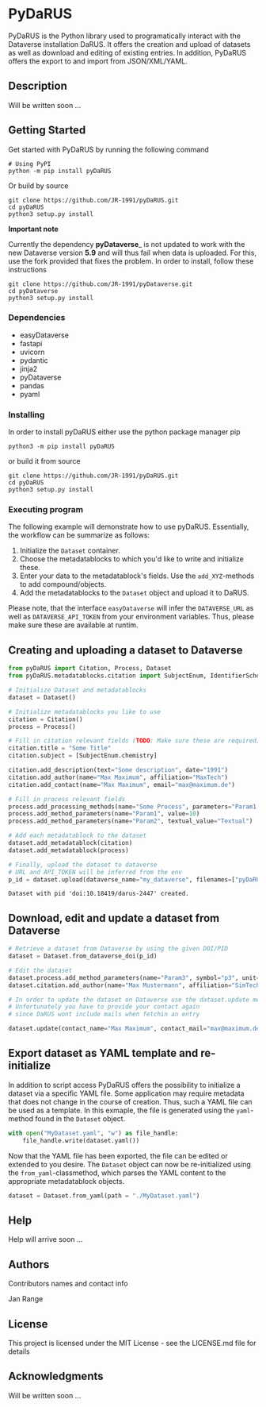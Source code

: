 # PyDaRUS

PyDaRUS is the Python library used to programatically interact with the Dataverse installation DaRUS. It offers the creation and upload of datasets as well as download and editing of existing entries. In addition, PyDaRUS offers the export to and import from JSON/XML/YAML. 

## Description

Will be written soon ...

## Getting Started

Get started with PyDaRUS by running the following command 

```
# Using PyPI
python -m pip install pyDaRUS
```

Or build by source
```
git clone https://github.com/JR-1991/pyDaRUS.git
cd pyDaRUS
python3 setup.py install
```

__Important note__

Currently the dependency __pyDataverse___ is not updated to work with the new Dataverse version **5.9** and will thus fail when data is uploaded. For this, use the fork provided that fixes the problem. In order to install, follow these instructions

```
git clone https://github.com/JR-1991/pyDataverse.git
cd pyDataverse
python3 setup.py install
```

### Dependencies

* easyDataverse
* fastapi
* uvicorn
* pydantic
* jinja2
* pyDataverse
* pandas
* pyaml

### Installing

In order to install pyDaRUS either use the python package manager pip

```python3 -m pip install pyDaRUS```

or build it from source 

```
git clone https://github.com/JR-1991/pyDaRUS.git
cd pyDaRUS
python3 setup.py install
```

### Executing program

The following example will demonstrate how to use pyDaRUS. Essentially, the workflow can be summarize as follows:

1. Initialize the ```Dataset``` container.
2. Choose the metadatablocks to which you'd like to write and initialize these.
3. Enter your data to the metadatablock's fields. Use the ```add_XYZ```-methods to add compound/objects.
4. Add the metadatablocks to the ```Dataset``` object and upload it to DaRUS.

Please note, that the interface ```easyDataverse``` will infer the ```DATAVERSE_URL``` as well as ```DATAVERSE_API_TOKEN``` from your environment variables. Thus, please make sure these are available at runtim.


## Creating and uploading a dataset to Dataverse

```python
from pyDaRUS import Citation, Process, Dataset
from pyDaRUS.metadatablocks.citation import SubjectEnum, IdentifierScheme
```


```python
# Initialize Dataset and metadatablocks
dataset = Dataset()

# Initialize metadatablocks you like to use
citation = Citation()
process = Process()
```


```python
# Fill in citation relevant fields (TODO: Make sure these are required)
citation.title = "Some Title"
citation.subject = [SubjectEnum.chemistry]

citation.add_description(text="Some description", date="1991")
citation.add_author(name="Max Maximum", affiliation="MaxTech")
citation.add_contact(name="Max Maximum", email="max@maximum.de")
```


```python
# Fill in process relevant fields
process.add_processing_methods(name="Some Process", parameters="Param1, Param2")
process.add_method_parameters(name="Param1", value=10)
process.add_method_parameters(name="Param2", textual_value="Textual")
```


```python
# Add each metadatablock to the dataset
dataset.add_metadatablock(citation)
dataset.add_metadatablock(process)
```


```python
# Finally, upload the dataset to dataverse
# URL and API_TOKEN will be inferred from the env
p_id = dataset.upload(dataverse_name="my_dataverse", filenames=["pyDaRUS"])
```

    Dataset with pid 'doi:10.18419/darus-2447' created.


## Download, edit and update a dataset from Dataverse


```python
# Retrieve a dataset from Dataverse by using the given DOI/PID
dataset = Dataset.from_dataverse_doi(p_id)

# Edit the dataset
dataset.process.add_method_parameters(name="Param3", symbol="p3", unit="kg", value=100.0)
dataset.citation.add_author(name="Max Mustermann", affiliation="SimTech")
```

```python
# In order to update the dataset on Dataverse use the dataset.update method
# Unfortunately you have to provide your contact again
# since DaRUS wont include mails when fetchin an entry

dataset.update(contact_name="Max Maximum", contact_mail="max@maximum.de")
```

## Export dataset as YAML template and re-initialize

In addition to script access PyDaRUS offers the possibility to initialize a dataset via a specific YAML file. Some application may require metadata that does not change in the course of creation. Thus, such a YAML file can be used as a template. In this exmaple, the file is generated using the ```yaml```-method found in the ```Dataset``` object.

```python
with open("MyDataset.yaml", "w") as file_handle:
    file_handle.write(dataset.yaml())
```
Now that the YAML file has been exported, the file can be edited or extended to you desire. The ```Dataset``` object can now be re-initialized using the ```from_yaml```-classmethod, which parses the YAML content to the appropriate metadatablock objects.

```python
dataset = Dataset.from_yaml(path = "./MyDataset.yaml")
```

## Help

Help will arrive soon ...

## Authors

Contributors names and contact info

Jan Range

## License

This project is licensed under the MIT License - see the LICENSE.md file for details

## Acknowledgments

Will be written soon ...
